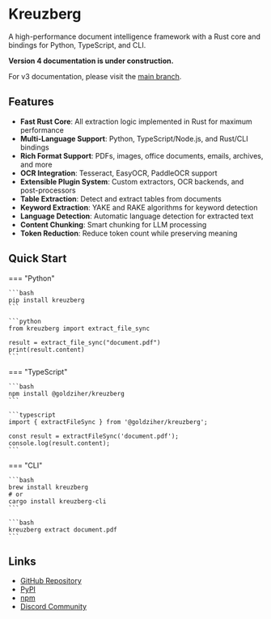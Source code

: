 # Kreuzberg

A high-performance document intelligence framework with a Rust core and bindings for Python, TypeScript, and CLI.

**Version 4 documentation is under construction.**

For v3 documentation, please visit the [main branch](https://github.com/Goldziher/kreuzberg).

## Features

- **Fast Rust Core**: All extraction logic implemented in Rust for maximum performance
- **Multi-Language Support**: Python, TypeScript/Node.js, and Rust/CLI bindings
- **Rich Format Support**: PDFs, images, office documents, emails, archives, and more
- **OCR Integration**: Tesseract, EasyOCR, PaddleOCR support
- **Extensible Plugin System**: Custom extractors, OCR backends, and post-processors
- **Table Extraction**: Detect and extract tables from documents
- **Keyword Extraction**: YAKE and RAKE algorithms for keyword detection
- **Language Detection**: Automatic language detection for extracted text
- **Content Chunking**: Smart chunking for LLM processing
- **Token Reduction**: Reduce token count while preserving meaning

## Quick Start

=== "Python"

    ```bash
    pip install kreuzberg
    ```

    ```python
    from kreuzberg import extract_file_sync

    result = extract_file_sync("document.pdf")
    print(result.content)
    ```

=== "TypeScript"

    ```bash
    npm install @goldziher/kreuzberg
    ```

    ```typescript
    import { extractFileSync } from '@goldziher/kreuzberg';

    const result = extractFileSync('document.pdf');
    console.log(result.content);
    ```

=== "CLI"

    ```bash
    brew install kreuzberg
    # or
    cargo install kreuzberg-cli
    ```

    ```bash
    kreuzberg extract document.pdf
    ```

## Links

- [GitHub Repository](https://github.com/Goldziher/kreuzberg)
- [PyPI](https://pypi.org/project/kreuzberg/)
- [npm](https://www.npmjs.com/package/@goldziher/kreuzberg)
- [Discord Community](https://discord.gg/pXxagNK2zN)
